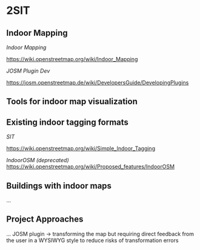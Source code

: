 # 2SIT

## Indoor Mapping
*Indoor Mapping*

https://wiki.openstreetmap.org/wiki/Indoor_Mapping

*JOSM Plugin Dev*

https://josm.openstreetmap.de/wiki/DevelopersGuide/DevelopingPlugins

## Tools for indoor map visualization

## Existing indoor tagging formats

*SIT*

https://wiki.openstreetmap.org/wiki/Simple_Indoor_Tagging

*IndoorOSM (deprecated)*
https://wiki.openstreetmap.org/wiki/Proposed_features/IndoorOSM


## Buildings with indoor maps

...


## Project Approaches

...
JOSM plugin → transforming the map but requiring direct feedback from the user in a WYSIWYG style to reduce risks of transformation errors



